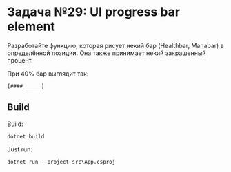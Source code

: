 ﻿# Задача №29: UI progress bar element
Разработайте функцию, которая рисует некий бар (Healthbar, Manabar) в определённой позиции. Она также принимает некий закрашенный процент.

При 40% бар выглядит так:
```
[####______]
```

## Build

Build:
```
dotnet build
```

Just run:
```
dotnet run --project src\App.csproj
```

